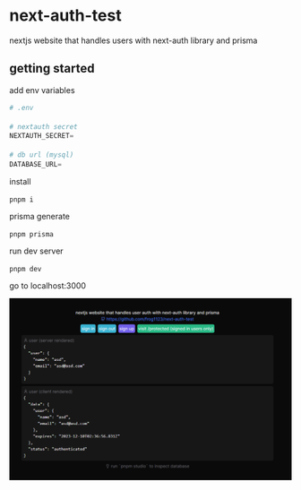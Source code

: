 # next-auth-test

nextjs website that handles users with next-auth library and prisma

## getting started

add env variables

```python
# .env

# nextauth secret
NEXTAUTH_SECRET=

# db url (mysql)
DATABASE_URL=
```

install

`pnpm i`

prisma generate

`pnpm prisma`

run dev server

`pnpm dev`

go to localhost:3000

![demo](https://github.com/frog1123/next-auth-test/blob/master/demo.png)
